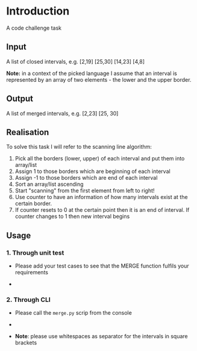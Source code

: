# Introduction
A code challenge task

## Input
A list of closed intervals, e.g. [2,19] [25,30] [14,23] [4,8]

**Note:** in a context of the picked language I assume that an interval is represented by an array of two elements - the lower and the upper border.

## Output
A list of merged intervals, e.g. [2,23] [25, 30]


## Realisation

To solve this task I will refer to the scanning line algorithm:
1. Pick all the borders (lower, upper) of each interval and put them into array/list
2. Assign 1 to those borders which are beginning of each interval
3. Assign -1 to those borders which are end of each interval
4. Sort an array/list ascending
5. Start "scanning" from the first element from left to right!
6. Use counter to have an information of how many intervals exist at the certain border.
7. If counter resets to 0 at the certain point then it is an end of interval. If counter changes to 1 then new interval begins

## Usage
### 1. Through unit test
- Please add your test cases to see that the MERGE function fulfils your requirements
- ``` > python unit_test.py

### 2. Through CLI
- Please call the `merge.py` scrip from the console
- ``` > python merge.py -i "[interval 1] [interval 2] ... [interval N]"
- **Note**: please use whitespaces as separator for the intervals in square brackets